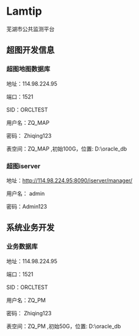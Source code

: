 # Lamtip

芜湖市公共监测平台

## 超图开发信息
### 超图地图数据库 
地址：114.98.224.95  

端口：1521  

SID：ORCLTEST  

用户名：ZQ_MAP  

密码： Zhiqing123  

表空间：ZQ_MAP  ,初始100G，位置: D:\oracle_db  

### 超图iserver
地址：http://114.98.224.95:8090/iserver/manager/  

用户名： admin  

密码：Admin123  




## 系统业务开发
### 业务数据库
地址：114.98.224.95  

端口：1521  

SID：ORCLTEST  

用户名：ZQ_PM  

密码： Zhiqing123  

表空间：ZQ_PM  ,初始50G，位置: D:\oracle_db
